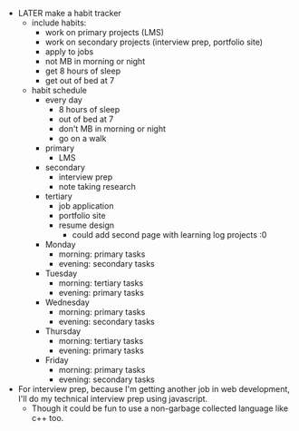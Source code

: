 - LATER make a habit tracker
	- include habits:
		- work on primary projects (LMS)
		- work on secondary projects (interview prep, portfolio site)
		- apply to jobs
		- not MB in morning or night
		- get 8 hours of sleep
		- get out of bed at 7
	- habit schedule
		- every day
			- 8 hours of sleep
			- out of bed at 7
			- don't MB in morning or night
			- go on a walk
		- primary
			- LMS
		- secondary
			- interview prep
			- note taking research
		- tertiary
			- job application
			- portfolio site
			- resume design
				- could add second page with learning log projects :0
		- Monday
			- morning: primary tasks
			- evening: secondary tasks
		- Tuesday
			- morning: tertiary tasks
			- evening: primary tasks
		- Wednesday
			- morning: primary tasks
			- evening: secondary tasks
		- Thursday
			- morning: tertiary tasks
			- evening: primary tasks
		- Friday
			- morning: primary tasks
			- evening: secondary tasks
- For interview prep, because I'm getting another job in web development, I'll do my technical interview prep using javascript.
	- Though it could be fun to use a non-garbage collected language like c++ too.